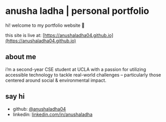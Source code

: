 # anusha ladha | personal portfolio

hi! welcome to my portfolio website 🌱

this site is live at: [https://anushaladha04.github.io](https://anushaladha04.github.io)

## about me

i’m a second-year CSE student at UCLA with a passion for utilizing accessible technology to tackle real-world challenges – particularly those centered around social & environmental impact.

## say hi

- github: [@anushaladha04](https://github.com/anushaladha04)
- linkedin: [linkedin.com/in/anushaladha](https://www.linkedin.com/in/anusha-ladha/)
